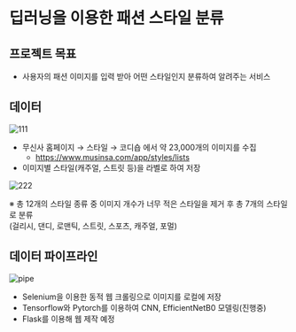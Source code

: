 # 딥러닝을 이용한 패션 스타일 분류

## 프로젝트 목표
* 사용자의 패션 이미지를 입력 받아 어떤 스타일인지 분류하여 알려주는 서비스

## 데이터
![111](https://user-images.githubusercontent.com/86766081/175889300-bf295912-107c-443c-99e8-e3c95ce11ed8.png)
* 무신사 홈페이지 → 스타일 → 코디숍 에서 약 23,000개의 이미지를 수집
    * https://www.musinsa.com/app/styles/lists
* 이미지별 스타일(캐주얼, 스트릿 등)을 라벨로 하여 저장

![222](https://user-images.githubusercontent.com/86766081/175889933-3436a6ad-0eee-46ef-9c25-a53d00c05452.png)

※ 총 12개의 스타일 종류 중 이미지 개수가 너무 적은 스타일을 제거 후 총 7개의 스타일로 분류  
(걸리시, 댄디, 로맨틱, 스트릿, 스포츠, 캐주얼, 포멀)

## 데이터 파이프라인
![pipe](https://user-images.githubusercontent.com/86766081/176106803-f7f6bc3b-54a6-449e-8972-af651dc0a5e4.png)


* Selenium을 이용한 동적 웹 크롤링으로 이미지를 로컬에 저장
* Tensorflow와 Pytorch를 이용하여 CNN, EfficientNetB0 모델링(진행중)
* Flask를 이용해 웹 제작 예정
